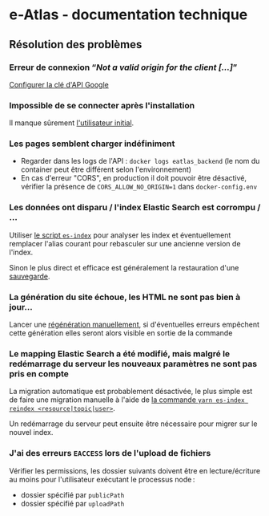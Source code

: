 # e-Atlas ‑ documentation technique

## Résolution des problèmes

### Erreur de connexion “_Not a valid origin for the client […]_”

[Configurer la clé d'API Google](./Configuration.md#front-build-du-site)

### Impossible de se connecter après l'installation

Il manque sûrement [l'utilisateur initial](./Installation.md#création-du-premier-compte-admin).

### Les pages semblent charger indéfiniment

- Regarder dans les logs de l'API : `docker logs eatlas_backend` (le nom du container peut être différent selon l'environnement)
- En cas d'erreur "CORS", en production il doit pouvoir être désactivé, vérifier la présence de `CORS_ALLOW_NO_ORIGIN=1` dans `docker-config.env`

### Les données ont disparu / l'index Elastic Search est corrompu / …

Utiliser [le script `es-index`](./Maintenance.md#manipuler-les-indices-elastic-search) pour analyser les index et éventuellement remplacer l'alias courant pour rebasculer sur une ancienne version de l'index.

Sinon le plus direct et efficace est généralement la restauration d'une [sauvegarde](./Backup.md#sauvegarde).

### La génération du site échoue, les HTML ne sont pas bien à jour…

Lancer une [régénération manuellement](./Maintenance.md#régénérer-le-site-complet), si d'éventuelles erreurs empêchent cette génération elles seront alors visible en sortie de la commande

### Le mapping Elastic Search a été modifié, mais malgré le redémarrage du serveur les nouveaux paramètres ne sont pas pris en compte

La migration automatique est probablement désactivée, le plus simple est de faire une migration manuelle à l'aide de [la commande `yarn es-index reindex <resource|topic|user>`](./Maintenance.md#manipuler-les-indices-elastic-search).

Un redémarrage du serveur peut ensuite être nécessaire pour migrer sur le nouvel index.

### J'ai des erreurs `EACCESS` lors de l'upload de fichiers

Vérifier les permissions, les dossier suivants doivent être en lecture/écriture au moins pour l'utilisateur exécutant le processus node :

- dossier spécifié par `publicPath`
- dossier spécifié par `uploadPath`
